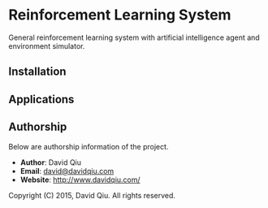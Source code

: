 # Reinforcement Learning System

General reinforcement learning system with artificial intelligence agent and 
environment simulator.


## Installation


## Applications


## Authorship

Below are authorship information of the project.

* __Author__:  David Qiu
* __Email__:   david@davidqiu.com
* __Website__: http://www.davidqiu.com/

Copyright (C) 2015, David Qiu. All rights reserved.
